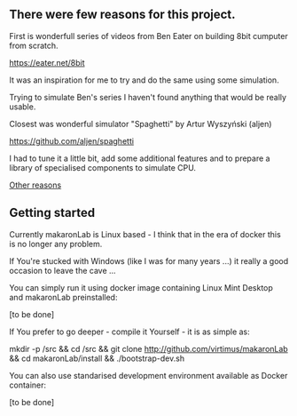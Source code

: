 ## There were few reasons for this project.

First is wonderfull series of videos from Ben Eater on building 8bit cumputer from scratch.

https://eater.net/8bit

It was an inspiration for me to try and do the same using some simulation.

Trying to simulate Ben's series I haven't found anything that would be really usable.

Closest was wonderful simulator "Spaghetti" by  Artur Wyszyński (aljen) 

https://github.com/aljen/spaghetti

I had to tune it a little bit, add some additional features and to prepare a library of specialised components to simulate CPU.

[Other reasons](doc/reasons.md)

## Getting started

Currently makaronLab is Linux based - I think that in the era of docker this is no longer any problem.

If You're stucked with Windows (like I was for many years ...) it really a good occasion to leave the cave ... 

You can simply run it using docker image containing Linux Mint Desktop and makaronLab preinstalled:

[to be done]

If You prefer to go deeper - compile it Yourself - it is as simple as:

mkdir -p /src && cd /src && git clone http://github.com/virtimus/makaronLab && cd makaronLab/install && ./bootstrap-dev.sh

You can also use standarised development environment available as Docker container:

[to be done]
